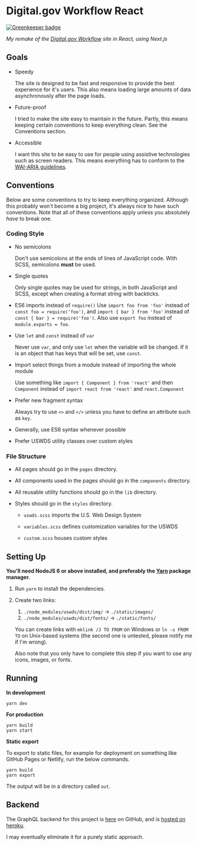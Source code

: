 # Digital.gov Workflow React

[![Greenkeeper badge](https://badges.greenkeeper.io/arch-lord/digitalgov-workflow-react.svg)](https://greenkeeper.io/)

*My remake of the [Digital.gov Workflow](https://github.com/GSA/digitalgov-workflow/) site in React, using Next.js*

## Goals

- Speedy

  The site is designed to be fast and responsive to provide the best experience for it's users. This also means loading large amounts of data asynchronously after the page loads.

- Future-proof

  I tried to make the site easy to maintain in the future. Partly, this means keeping certain conventions to keep everything clean. See the Conventions section.

- Accessible

  I want this site to be easy to use for people using assistive technologies such as screen readers. This means everything has to conform to the [WAI-ARIA guidelines](https://www.w3.org/TR/wai-aria/).

## Conventions

Below are some conventions to try to keep everything organized. Although this probably won't become a big project, it's always nice to have such conventions. Note that all of these conventions apply unless you absolutely *have* to break one.

### Coding Style

- No semicolons

  Don't use semicolons at the ends of lines of JavaScript code. With SCSS, semicolons **must** be used.

- Single quotes

  Only single quotes may be used for strings, in both JavaScript and SCSS, except when creating a format string with backticks.

- ES6 imports instead of `require()`
  Use `import foo from 'foo'` instead of `const foo = require('foo')`, and `import { bar } from 'foo'` instead of `const { bar } = require('foo')`. Also use `export foo` instead of `module.exports = foo`.

- Use `let` and `const` instead of `var`

  Never use `var`, and only use `let` when the variable will be changed. If it is an object that has keys that will be set, use `const`.

- Import select things from a module instead of importing the whole module

  Use something like `import { Component } from 'react'` and then `Component` instead of `import react from 'react'` and `react.Component`

- Prefer new fragment syntax

  Always try to use `<>` and `</>` unless you have to define an attribute such as `key`.

- Generally, use ES6 syntax whenever possible

- Prefer USWDS utility classes over custom styles

### File Structure

- All pages should go in the `pages` directory.

- All components used in the pages should go in the `components` directory.

- All reusable utility functions should go in the `lib` directory.

- Styles should go in the `styles` directory.

  - `uswds.scss` imports the U.S. Web Design System

  - `variables.scss` defines customization variables for the USWDS

  - `custom.scss` houses custom styles

## Setting Up

**You'll need NodeJS 6 or above installed, and preferably the [Yarn](https://yarnpkg.com/) package manager.**

1. Run `yarn` to install the dependencies.

2. Create two links:

   1. `./node_modules/uswds/dist/img/` -> `./static/images/`
   2. `./node_modules/uswds/dist/fonts/` -> `./static/fonts/`

   You can create links with `mklink /J TO FROM` on Windows or `ln -s FROM TO` on Unix-based systems (the second one is untested, please notify me if I'm wrong).

   Also note that you only have to complete this step if you want to use any icons, images, or fonts.

## Running

**In development**

```shell
yarn dev
```

**For production**

```shell
yarn build
yarn start
```

**Static export**

To export to static files, for example for deployment on something like GitHub Pages or Netlify, run the below commands.

```shell
yarn build
yarn export
```

The output will be in a directory called `out`.

## Backend

The GraphQL backend for this project is [here](https://github.com/arch-lord/digitalgov-workflow-graphql) on GitHub, and is [hosted on heroku](https://github.com/arch-lord/digitalgov-workflow-graphql).

I may eventually eliminate it for a purely static approach.